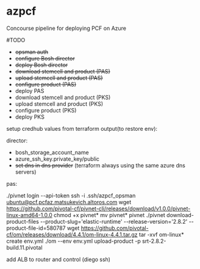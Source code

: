 # azpcf
Concourse pipeline for deploying PCF on Azure


#TODO
- ~~opsman auth~~
- ~~configure Bosh director~~
- ~~deploy Bosh director~~
- ~~download stemcell and product (PAS)~~
- ~~upload stemcell and product (PAS)~~
- ~~configure product (PAS)~~
- deploy PAS
- download stemcell and product (PKS)
- upload stemcell and product (PKS)
- configure product (PKS)
- deploy PKS

setup credhub values from terraform output(to restore env):

director:
- bosh_storage_account_name
- azure_ssh_key.private_key/public
- ~~set dns in dns provider~~ (terraform always using the same azure dns servers)

pas:



./pivnet login --api-token
ssh -i .ssh/azpcf_opsman ubuntu@pcf.pcfaz.matsukevich.altoros.com
wget https://github.com/pivotal-cf/pivnet-cli/releases/download/v1.0.0/pivnet-linux-amd64-1.0.0
chmod +x pivnet*
mv pivnet* pivnet
./pivnet download-product-files --product-slug='elastic-runtime' --release-version='2.8.2' --product-file-id=580787
wget https://github.com/pivotal-cf/om/releases/download/4.4.1/om-linux-4.4.1.tar.gz
 tar -xvf om-linux*
 create env.yml
 ./om --env env.yml upload-product -p srt-2.8.2-build.11.pivotal
 

 add ALB to router and control (diego ssh) 